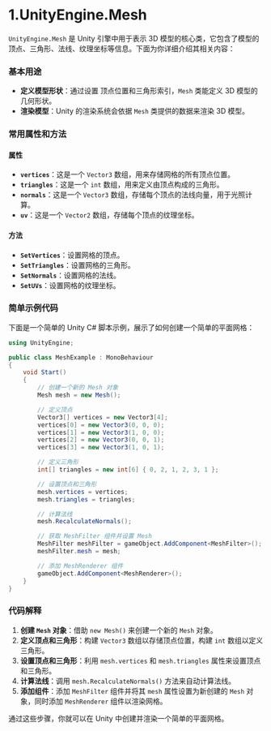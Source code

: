 # 1.UnityEngine.Mesh

`UnityEngine.Mesh` 是 Unity 引擎中用于表示 3D 模型的核心类，它包含了模型的顶点、三角形、法线、纹理坐标等信息。下面为你详细介绍其相关内容：

### 基本用途
- **定义模型形状**：通过设置 顶点位置和三角形索引，`Mesh` 类能定义 3D 模型的几何形状。
- **渲染模型**：Unity 的渲染系统会依据 `Mesh` 类提供的数据来渲染 3D 模型。

### 常用属性和方法

#### 属性
- **`vertices`**：这是一个 `Vector3` 数组，用来存储网格的所有顶点位置。
- **`triangles`**：这是一个 `int` 数组，用来定义由顶点构成的三角形。
- **`normals`**：这是一个 `Vector3` 数组，存储每个顶点的法线向量，用于光照计算。
- **`uv`**：这是一个 `Vector2` 数组，存储每个顶点的纹理坐标。

#### 方法
- **`SetVertices`**：设置网格的顶点。
- **`SetTriangles`**：设置网格的三角形。
- **`SetNormals`**：设置网格的法线。
- **`SetUVs`**：设置网格的纹理坐标。

### 简单示例代码
下面是一个简单的 Unity C# 脚本示例，展示了如何创建一个简单的平面网格：

```csharp
using UnityEngine;

public class MeshExample : MonoBehaviour
{
    void Start()
    {
        // 创建一个新的 Mesh 对象
        Mesh mesh = new Mesh();

        // 定义顶点
        Vector3[] vertices = new Vector3[4];
        vertices[0] = new Vector3(0, 0, 0);
        vertices[1] = new Vector3(1, 0, 0);
        vertices[2] = new Vector3(0, 0, 1);
        vertices[3] = new Vector3(1, 0, 1);

        // 定义三角形
        int[] triangles = new int[6] { 0, 2, 1, 2, 3, 1 };

        // 设置顶点和三角形
        mesh.vertices = vertices;
        mesh.triangles = triangles;

        // 计算法线
        mesh.RecalculateNormals();

        // 获取 MeshFilter 组件并设置 Mesh
        MeshFilter meshFilter = gameObject.AddComponent<MeshFilter>();
        meshFilter.mesh = mesh;

        // 添加 MeshRenderer 组件
        gameObject.AddComponent<MeshRenderer>();
    }
}
```

### 代码解释
1. **创建 `Mesh` 对象**：借助 `new Mesh()` 来创建一个新的 `Mesh` 对象。
2. **定义顶点和三角形**：构建 `Vector3` 数组以存储顶点位置，构建 `int` 数组以定义三角形。
3. **设置顶点和三角形**：利用 `mesh.vertices` 和 `mesh.triangles` 属性来设置顶点和三角形。
4. **计算法线**：调用 `mesh.RecalculateNormals()` 方法来自动计算法线。
5. **添加组件**：添加 `MeshFilter` 组件并将其 `mesh` 属性设置为新创建的 `Mesh` 对象，同时添加 `MeshRenderer` 组件以渲染网格。

通过这些步骤，你就可以在 Unity 中创建并渲染一个简单的平面网格。 
